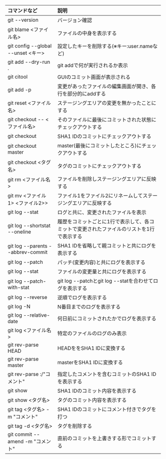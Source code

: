 |コマンドなど|説明| 
| :--- | :--- |
|git --version|バージョン確認|
|git blame <ファイル名>|ファイルの中身を表示する|
|git config --global --unset <キー>|設定したキーを削除する(※キー:user.nameなど)|
|git add --dry-run .|git addで何が実行されるか表示|
|git citool|GUIのコミット画面が表示される|
|git add -p|変更があったファイルの編集画面が開き、各行を部分的にaddする|
|git reset <ファイル名>|ステージングエリアの変更を無かったことにする|
|git checkout -- <ファイル名>|そのファイルに最後にコミットされた状態にチェックアウトする|
|git checkout <SHA1 ID>|SHA1 IDのコミットにチェックアウトする|
|git checkout master|master(最後にコミットしたところ)にチェックアウトする|
|git checkout <タグ名>|タグのコミットにチェックアウトする|
|git rm <ファイル名>|ファイルを削除しステージングエリアに反映する|
|git mv <ファイル1> <ファイル2>>|ファイル1をファイル2にリネームしてステージングエリアに反映する|
|git log --stat|ログと共に、変更されたファイルを表示|
|git log --shortstat --oneline|履歴をコミットごとに1行で表示して、各コミットで変更されたファイルのリストを1行で表示する|
|git log --parents --abbrev-commit|SHA1 IDを省略して親コミットと共にログを表示する|
|git log --patch|パッチ(変更内容)と共にログを表示する|
|git log --stat|ファイルの変更量と共にログを表示する|
|git log --patch-with-stat|git log --patchとgit log --statを合わせてログを表示する|
|git log --reverse|逆順でログを表示する|
|git log -N|N番目までのログを表示する|
|git log --relative-date|何日前にコミットされたかでログを表示する|
|git log <ファイル名>|特定のファイルのログのみ表示|
|git rev-parse HEAD|HEADををSHA1 IDに変換する|
|git rev-parse master|masterをSHA1 IDに変換する|
|git rev-parse :/"コメント"|指定したコメントを含むコミットのSHA1 IDを表示する|
|git show <SHA1 ID>|SHA1 IDのコミット内容を表示する|
|git show <タグ名>|タグのコミット内容を表示する|
|git tag <タグ名> -m "コメント" <SHA1 ID>|SHA1 IDのコミットにコメント付きでタグを打つ|
|git tag -d <タグ名>|タグを削除する|
|git commit --amend -m "コメント"|直前のコミットを上書きする形でコミットする|


